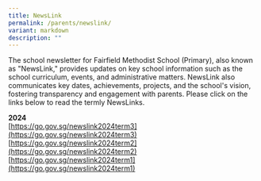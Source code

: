 ```yaml
---
title: NewsLink
permalink: /parents/newslink/
variant: markdown
description: ""
---
```

The school newsletter for Fairfield Methodist School (Primary), also known as "NewsLink," provides updates on key school information such as the school curriculum, events, and administrative matters. NewsLink also communicates key dates, achievements, projects, and the school's vision, fostering transparency and engagement with parents. Please click on the links below to read the termly NewsLinks.

**2024**
<br>[https://go.gov.sg/newslink2024term3](https://go.gov.sg/newslink2024term3)
<br>[https://go.gov.sg/newslink2024term2](https://go.gov.sg/newslink2024term2)
<br>[https://go.gov.sg/newslink2024term1](https://go.gov.sg/newslink2024term1)